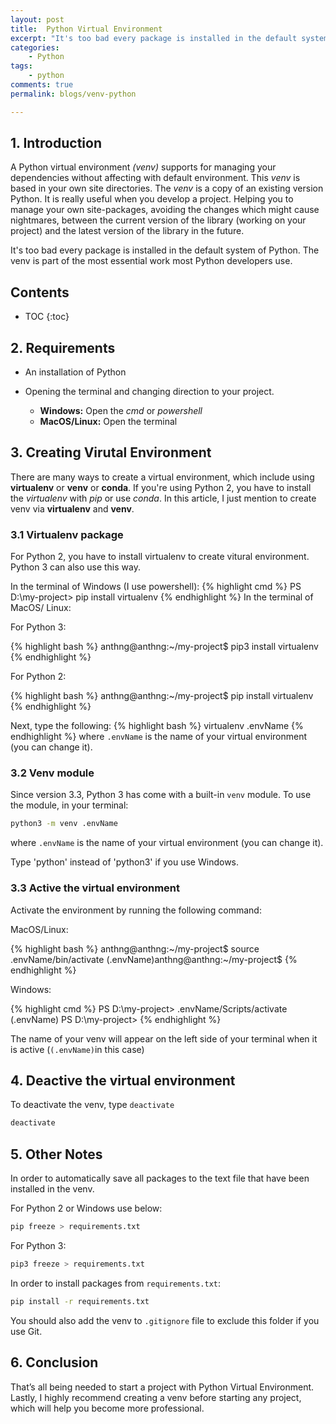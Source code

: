 ```yaml
---
layout: post
title:  Python Virtual Environment
excerpt: "It's too bad every package is installed in the default system of Python."
categories:
    - Python
tags:
    - python
comments: true
permalink: blogs/venv-python

---
```


## 1. Introduction

A Python virtual environment *(venv)* supports for managing your dependencies without affecting with default environment. This *venv* is based in your own site directories. The *venv* is a copy of an existing version Python. It is really useful when you develop a project. Helping you to manage your own site-packages, avoiding the changes which might cause nightmares, between the current version of the library (working on your project) and the latest version of the library in the future.

It's too bad every package is installed in the default system of Python. The venv is part of the most essential work most Python developers use.

<h2>Contents</h2>

* TOC
{:toc}

## 2. Requirements

- An installation of Python

- Opening the terminal and changing direction to your project.
    - **Windows:** Open the *cmd* or *powershell*
    - **MacOS/Linux:** Open the terminal

## 3. Creating Virutal Environment

There are many ways to create a virtual environment, which include using **virtualenv** or **venv** or **conda**. If you're using Python 2, you have to install the *virtualenv* with *pip* or use *conda*. In this article, I just mention to create venv via **virtualenv** and **venv**.

### 3.1 Virtualenv package

For Python 2, you have to install virtualenv to create vitural environment. Python 3 can also use this way. 

In the terminal of Windows (I use powershell):
{% highlight cmd %}
PS D:\my-project> pip install virtualenv
{% endhighlight %}
In the terminal of MacOS/ Linux:

For Python 3:

{% highlight bash %}
anthng@anthng:~/my-project$ pip3 install virtualenv
{% endhighlight %}

For Python 2:

{% highlight bash %}
anthng@anthng:~/my-project$ pip install virtualenv
{% endhighlight %}

Next, type the following:
{% highlight bash %}
virtualenv .envName
{% endhighlight %}
where ```.envName``` is the name of your virtual environment (you can change it).

### 3.2 Venv module

Since version 3.3, Python 3 has come with a built-in ```venv``` module. To use the module, in your terminal:

```bash
python3 -m venv .envName
```

where ```.envName``` is the name of your virtual environment (you can change it).

Type 'python' instead of 'python3' if you use Windows.

### 3.3 Active the virtual environment

Activate the environment by running the following command:

MacOS/Linux:

{% highlight bash %}
anthng@anthng:~/my-project$ source .envName/bin/activate
(.envName)anthng@anthng:~/my-project$ 
{% endhighlight %}

Windows:

{% highlight cmd %}
PS D:\my-project> .envName/Scripts/activate
(.envName) PS D:\my-project>
{% endhighlight %}

The name of your venv will appear on the left side of your terminal when it is active (```(.envName)```in this case)

## 4. Deactive the virtual environment

To deactivate the venv, type ```deactivate```

```bash
deactivate
```

## 5. Other Notes

In order to automatically save all packages to the text file that have been installed in the venv.

For Python 2 or Windows use below:

```bash
pip freeze > requirements.txt
```

For Python 3:
```bash
pip3 freeze > requirements.txt
```

In order to install packages from ```requirements.txt```:

```bash
pip install -r requirements.txt
```

You should also add the venv to ```.gitignore``` file to exclude this folder if you use Git.

## 6. Conclusion

That’s all being needed to start a project with Python Virtual Environment. Lastly, I highly recommend creating a venv before starting any project, which will help you become more professional.